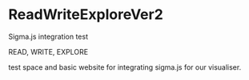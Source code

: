 ReadWriteExploreVer2
====================

Sigma.js integration test

READ, WRITE, EXPLORE  

test space and basic website for integrating sigma.js for our visualiser. 


